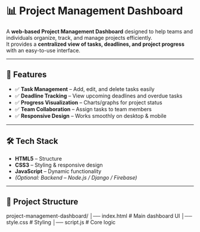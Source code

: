 # 📊 Project Management Dashboard

A **web-based Project Management Dashboard** designed to help teams and individuals organize, track, and manage projects efficiently.  
It provides a **centralized view of tasks, deadlines, and project progress** with an easy-to-use interface.

---

## 🚀 Features
- ✅ **Task Management** – Add, edit, and delete tasks easily  
- ✅ **Deadline Tracking** – View upcoming deadlines and overdue tasks  
- ✅ **Progress Visualization** – Charts/graphs for project status  
- ✅ **Team Collaboration** – Assign tasks to team members  
- ✅ **Responsive Design** – Works smoothly on desktop & mobile  

---

## 🛠️ Tech Stack
- **HTML5** – Structure  
- **CSS3** – Styling & responsive design  
- **JavaScript** – Dynamic functionality  
- *(Optional: Backend – Node.js / Django / Firebase)*  

---

## 📂 Project Structure
project-management-dashboard/
│── index.html # Main dashboard UI
│── style.css # Styling
│── script.js # Core logic
